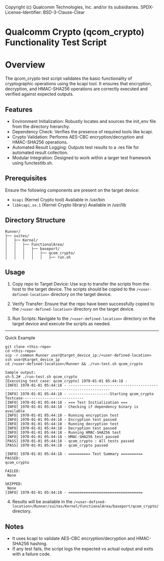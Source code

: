 Copyright (c) Qualcomm Technologies, Inc. and/or its subsidiaries.
SPDX-License-Identifier: BSD-3-Clause-Clear

# Qualcomm Crypto (qcom_crypto) Functionality Test Script
# Overview

The qcom_crypto test script validates the basic functionality of cryptographic operations using the kcapi tool. It ensures that encryption, decryption, and HMAC-SHA256 operations are correctly executed and verified against expected outputs.

## Features

- Environment Initialization: Robustly locates and sources the init_env file from the directory hierarchy.
- Dependency Check: Verifies the presence of required tools like kcapi.
- Crypto Validation: Performs AES-CBC encryption/decryption and HMAC-SHA256 operations.
- Automated Result Logging: Outputs test results to a .res file for automated result collection.
- Modular Integration: Designed to work within a larger test framework using functestlib.sh.

## Prerequisites

Ensure the following components are present on the target device:

- `kcapi` (Kernel Crypto tool) Available in /usr/bin
- `libkcapi.so.1` (Kernel Crypto library) Available in /usr/lib

## Directory Structure
```
Runner/
├── suites/
│   ├── Kernel/
│   │   ├── FunctionalArea/
│   │   │   ├── baseport/
│   │   │   │   ├── qcom_crypto/
│   │   │   │   │   ├── run.sh
```
## Usage

1. Copy repo to Target Device: Use scp to transfer the scripts from the host to the target device. The scripts should be copied to the ```/<user-defined-location>``` directory on the target device.

2. Verify Transfer: Ensure that the repo have been successfully copied to the ```/<user-defined-location>``` directory on the target device.

3. Run Scripts: Navigate to the ```/<user-defined-location>``` directory on the target device and execute the scripts as needed.

---
Quick Example
```
git clone <this-repo>
cd <this-repo>
scp -r common Runner user@target_device_ip:/<user-defined-location>
ssh user@target_device_ip 
cd /<user-defined-location>/Runner && ./run-test.sh qcom_crypto

Sample output:
sh-5.2# ./run-test.sh qcom_crypto
[Executing test case: qcom_crypto] 1970-01-01 05:44:18 -
[INFO] 1970-01-01 05:44:18 - -----------------------------------------------------------------------------------------
[INFO] 1970-01-01 05:44:18 - -------------------Starting qcom_crypto Testcase----------------------------
[INFO] 1970-01-01 05:44:18 - === Test Initialization ===
[INFO] 1970-01-01 05:44:18 - Checking if dependency binary is available
[INFO] 1970-01-01 05:44:18 - Running encryption test
[INFO] 1970-01-01 05:44:18 - Encryption test passed
[INFO] 1970-01-01 05:44:18 - Running decryption test
[INFO] 1970-01-01 05:44:18 - Decryption test passed
[INFO] 1970-01-01 05:44:18 - Running HMAC-SHA256 test
[INFO] 1970-01-01 05:44:18 - HMAC-SHA256 test passed
[PASS] 1970-01-01 05:44:18 - qcom_crypto : All tests passed
[PASS] 1970-01-01 05:44:18 - qcom_crypto passed

[INFO] 1970-01-01 05:44:18 - ========== Test Summary ==========
PASSED:
qcom_crypto

FAILED:
 None

SKIPPED:
 None
[INFO] 1970-01-01 05:44:18 - ==================================
```
4. Results will be available in the `/<user-defined-location>/Runner/suites/Kernel/FunctionalArea/baseport/qcom_crypto/` directory.

## Notes

- It uses kcapi to validate AES-CBC encryption/decryption and HMAC-SHA256 hashing.
- If any test fails, the script logs the expected vs actual output and exits with a failure code.